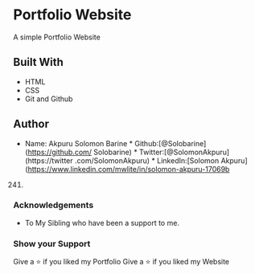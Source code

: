 # Portfolio Website
A simple Portfolio Website
## Built With
* HTML
* CSS
* Git and Github

## Author
* Name: Akpuru Solomon Barine             * Github:[@Solobarine](https://github.com/
Solobarine)                               * Twitter:[@SolomonAkpuru](https://twitter
.com/SolomonAkpuru)                       * LinkedIn:[Solomon Akpuru](https://www.linkedin.com/mwlite/in/solomon-akpuru-17069b
241)
### Acknowledgements
* To My Sibling who have been a support to me.
### Show your Support
Give a ⭐️ if you liked my Portfolio
Give a ⭐️ if you liked my Website

